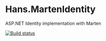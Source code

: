 # Hans.MartenIdentity
ASP.NET Identity implementation with Marten

[![Build status](https://ci.appveyor.com/api/projects/status/lsuuwtmxvwhj0av4?svg=true)](https://ci.appveyor.com/project/farihan/hans-martenidentity)
